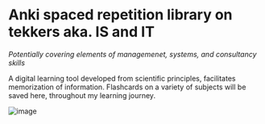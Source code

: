 # Anki spaced repetition library on tekkers aka. IS and IT 
_Potentially covering elements of managemenet, systems, and consultancy skills_

A digital learning tool developed from scientific principles, facilitates memorization of information.  Flashcards on a variety of subjects will be saved here, throughout my learning journey.

![image](https://github.com/GRibbans/anki-flashcard-library-of-tekkers/assets/61794501/60285591-a2c0-45c6-9867-8d8f0662bd14)
